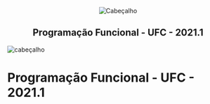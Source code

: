 <p align="center">
  <img src="https://i.imgur.com/5SjnBMR.png" align="center" alt="Cabeçalho" />
  <h2 align="center">Programação Funcional - UFC - 2021.1</h2>

</p>

![cabeçalho](https://i.imgur.com/5SjnBMR.png)
# Programação Funcional - UFC - 2021.1
